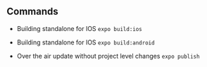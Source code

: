 ## Commands

* Building standalone for IOS
`expo build:ios`

* Building standalone for IOS
`expo build:android`

* Over the air update without project level changes
`expo publish`